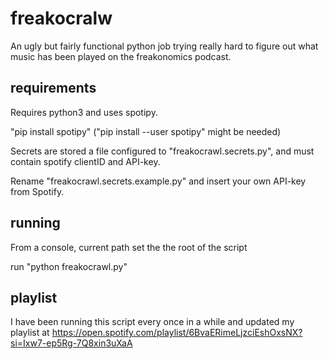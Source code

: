 # freakocralw
An ugly but fairly functional python job trying really hard to figure out what music has been played on the freakonomics podcast.

## requirements
Requires python3 and uses spotipy.

"pip install spotipy" ("pip install --user spotipy" might be needed)

Secrets are stored a file configured to "freakocrawl.secrets.py", and must contain spotify clientID and API-key. 

Rename "freakocrawl.secrets.example.py" and insert your own API-key from Spotify.

## running
From a console, current path set the the root of the script

run "python freakocrawl.py"

## playlist
I have been running this script every once in a while and updated my playlist at https://open.spotify.com/playlist/6BvaERimeLjzciEshOxsNX?si=Ixw7-ep5Rg-7Q8xin3uXaA
